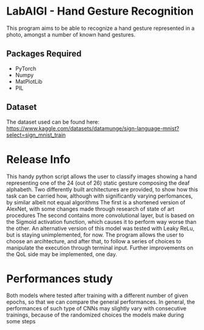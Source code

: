 # LabAIGI - Hand Gesture Recognition
This program aims to be able to recognize a hand gesture represented in a photo, amongst a number of known hand gestures.
## Packages Required
* PyTorch
* Numpy
* MatPlotLib
* PIL
## Dataset
The dataset used can be found here: https://www.kaggle.com/datasets/datamunge/sign-language-mnist?select=sign_mnist_train
# Release Info
This handy python script allows the user to classify images showing a hand representing one of the 24 (out of 26) static gesture composing the deaf alphabeth.
Two differently built architectures are provided, to show how this task can be carried how, although with significantly varying perfomances, by similar albeit not equal algorithms
The first is a shortened version of AlexNet, with some changes made through research of state of art procedures
The second contains more convolutional layer, but is based on the Sigmoid activation function, which causes it to perform way worse than the other. An alternative version of this model was tested with Leaky ReLu, but is staying unimplemented, for now.
The program allows the user to choose an arcihtecture, and after that, to follow a series of choices to manipulate the execution through terminal input.
Further improvements on the QoL side may be implemented, one day.
# Performances study
Both models where tested after training with a different number of given epochs, so that we can compare the general performances.
In general, the performances of such type of CNNs may slightly vary with consecutive trainings, because of the randomized choices the models make during some steps
